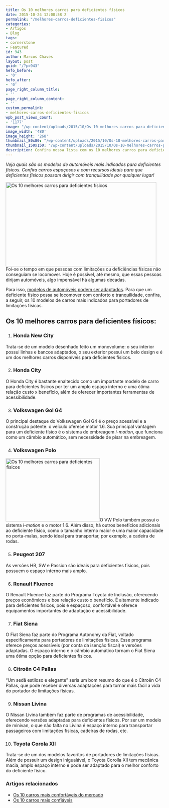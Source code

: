 ```yaml
---
title: Os 10 melhores carros para deficientes físicos
date: 2015-10-24 12:00:58 Z
permalink: "/melhores-carros-deficientes-fisicos"
categories:
- Artigos
- Blog
tags:
- cornerstone
- Featured
id: 943
author: Marcos Chaves
layout: post
guid: "/?p=943"
hefo_before:
- '0'
hefo_after:
- '0'
page_right_column_title:
- ''
page_right_column_content:
- ''
custom_permalink:
- melhores-carros-deficientes-fisicos
wpb_post_views_count:
- '1177'
image: "/wp-content/uploads/2015/10/Os-10-melhores-carros-para-deficientes-físicos.jpg"
image_width: '480'
image_height: '268'
thumbnail_80x80: "/wp-content/uploads/2015/10/Os-10-melhores-carros-para-deficientes-físicos-80x80.jpg"
thumbnail_150x150: "/wp-content/uploads/2015/10/Os-10-melhores-carros-para-deficientes-físicos-150x150.jpg"
description: Confira nossa lista com os 10 melhores carros para deficientes físicos.
---
```


_Veja quais são os modelos de automóveis mais indicados para deficientes físicos. Confira carros espaçosos e com recursos ideais para que deficientes físicos possam dirigir com tranquilidade por qualquer lugar!_

[<img class="alignleft wp-image-3086 size-full" title="Os 10 melhores carros para deficientes físicos" src="/wp-content/uploads/2015/10/Os-10-melhores-carros-para-deficientes-físicos.jpg" alt="Os 10 melhores carros para deficientes físicos" width="480" height="268" srcset="/wp-content/uploads/2015/10/Os-10-melhores-carros-para-deficientes-físicos.jpg 480w, /wp-content/uploads/2015/10/Os-10-melhores-carros-para-deficientes-físicos-250x140.jpg 250w, /wp-content/uploads/2015/10/Os-10-melhores-carros-para-deficientes-físicos-120x67.jpg 120w" sizes="(max-width: 480px) 100vw, 480px" />](/wp-content/uploads/2015/10/Os-10-melhores-carros-para-deficientes-físicos.jpg)Foi-se o tempo em que pessoas com limitações ou deficiências físicas não conseguiam se locomover. Hoje é possível, até mesmo, que essas pessoas dirijam automóveis, algo impensável há algumas décadas.

Para isso, <a href="http://estadodeminas.vrum.com.br/app/noticia/noticias/2014/12/05/interna_noticias,50296/montadoras-fazem-disputa-acirrada-no-mercado-de-carros-adaptados.shtml" target="_blank">modelos de automóveis podem ser adaptados</a>. Para que um deficiente físico possa se locomover com conforto e tranquilidade, confira, a seguir, os 10 modelos de carros mais indicados para portadores de limitações físicas.

## Os 10 melhores carros para deficientes físicos:

  1. ### **Honda New City**

Trata-se de um modelo desenhado feito um monovolume: o seu interior possui linhas e bancos adaptados, o seu exterior possui um belo design e é um dos melhores carros disponíveis para deficientes físicos.

<ol start="2">
  <li>
    <h3>
      <strong>Honda City</strong>
    </h3>
  </li>
</ol>

O Honda City é bastante enaltecido como um importante modelo de carro para deficientes físicos por ter um amplo espaço interno e uma ótima relação custo x benefício, além de oferecer importantes ferramentas de acessibilidade.

<ol start="3">
  <li>
    <h3>
      Volkswagen Gol G4
    </h3>
  </li>
</ol>

O principal destaque do Volkswagen Gol G4 é o preço acessível e a construção potente: o veículo oferece motor 1.6. Sua principal vantagem para um deficiente físico é o sistema de embreagem _i-motion_, que funciona como um câmbio automático, sem necessidade de pisar na embreagem.

<ol start="4">
  <li>
    <h3>
      Volkswagen Polo
    </h3>
  </li>
</ol>

[<img class="alignleft wp-image-3088 size-medium" title="Os 10 melhores carros para deficientes físicos" src="/wp-content/uploads/2015/10/Os-10-melhores-carros-para-deficientes-físicos4-300x201.jpg" alt="Os 10 melhores carros para deficientes físicos" width="300" height="201" />](/wp-content/uploads/2015/10/Os-10-melhores-carros-para-deficientes-físicos4.jpg)O VW Polo também possui o sistema _i-motion_ e o motor 1.6. Além disso, há outros benefícios adicionais ao deficiente físico, como o tamanho interno maior e uma maior capacidade no porta-malas, sendo ideal para transportar, por exemplo, a cadeira de rodas.

<ol start="5">
  <li>
    <h3>
      Peugeot 207
    </h3>
  </li>
</ol>

As versões HB, SW e Passion são ideais para deficientes físicos, pois possuem o espaço interno mais amplo.

<ol start="6">
  <li>
    <h3>
      Renault Fluence
    </h3>
  </li>
</ol>

O Renault Fluence faz parte do Programa Toyota de Inclusão, oferecendo preços econômicos e boa relação custo x benefício. É altamente indicado para deficientes físicos, pois é espaçoso, confortável e oferece equipamentos importantes de adaptação e acessibilidade.

<ol start="7">
  <li>
    <h3>
      Fiat Siena
    </h3>
  </li>
</ol>

O Fiat Siena faz parte do Programa Autonomy da Fiat, voltado especificamente para portadores de limitações físicas. Esse programa oferece preços acessíveis (por conta da isenção fiscal) e versões adaptadas. O espaço interno e o câmbio automático tornam o Fiat Siena uma ótima opção para deficientes físicos.

<ol start="8">
  <li>
    <h3>
      Citroën C4 Pallas
    </h3>
  </li>
</ol>

“Um sedã estiloso e elegante” seria um bom resumo do que é o Citroën C4 Pallas, que pode receber diversas adaptações para tornar mais fácil a vida do portador de limitações físicas.

<ol start="9">
  <li>
    <h3>
      Nissan Livina
    </h3>
  </li>
</ol>

O Nissan Livina também faz parte de programas de acessibilidade, oferecendo versões adaptadas para deficientes físicos. Por ser um modelo de minivan, o que não falta no Livina é espaço interno para transportar passageiros com limitações físicas, cadeiras de rodas, etc.

<ol start="10">
  <li>
    <h3>
      Toyota Corola XII
    </h3>
  </li>
</ol>

Trata-se de um dos modelos favoritos de portadores de limitações físicas. Além de possuir um design inigualável, o Toyota Corolla XII tem mecânica macia, amplo espaço interno e pode ser adaptado para o melhor conforto do deficiente físico.

### Artigos relacionados

  * <a href="/10-modelos-de-carros-mais-confortaveis-do-mercado" target="_blank">Os 10 carros mais confortáveis do mercado</a>
  * <a href="/10-carros-confiaveis-segundo-consumidor-brasileiro" target="_blank">Os 10 carros mais confiáveis</a>
